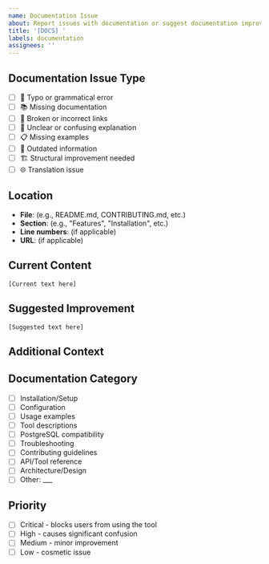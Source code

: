 ```yaml
---
name: Documentation Issue
about: Report issues with documentation or suggest documentation improvements
title: '[DOCS] '
labels: documentation
assignees: ''
---
```


## Documentation Issue Type
<!-- Mark the relevant option with an "x" -->
- [ ] 📝 Typo or grammatical error
- [ ] 📚 Missing documentation
- [ ] 🔗 Broken or incorrect links
- [ ] 🧩 Unclear or confusing explanation
- [ ] 📋 Missing examples
- [ ] 🔄 Outdated information
- [ ] 🏗️ Structural improvement needed
- [ ] 🌐 Translation issue

## Location
<!-- Where is the documentation issue located? -->
- **File**: (e.g., README.md, CONTRIBUTING.md, etc.)
- **Section**: (e.g., "Features", "Installation", etc.)
- **Line numbers**: (if applicable)
- **URL**: (if applicable)

## Current Content
<!-- Quote the current text that needs to be changed -->
```
[Current text here]
```

## Suggested Improvement
<!-- Provide your suggestion for improvement -->
```
[Suggested text here]
```

## Additional Context
<!-- Explain why this change would be helpful -->

## Documentation Category
<!-- What type of documentation is this about? -->
- [ ] Installation/Setup
- [ ] Configuration
- [ ] Usage examples
- [ ] Tool descriptions
- [ ] PostgreSQL compatibility
- [ ] Troubleshooting
- [ ] Contributing guidelines
- [ ] API/Tool reference
- [ ] Architecture/Design
- [ ] Other: ___

## Priority
- [ ] Critical - blocks users from using the tool
- [ ] High - causes significant confusion
- [ ] Medium - minor improvement
- [ ] Low - cosmetic issue
